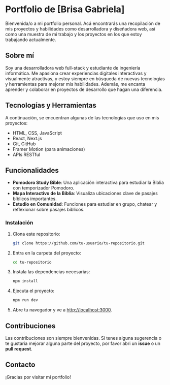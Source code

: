 # Portfolio de [Brisa Gabriela]

Bienvenida/o a mi portfolio personal. Acá encontrarás una recopilación de mis proyectos y habilidades como desarrolladora y diseñadora web, así como una muestra de mi trabajo y los proyectos en los que estoy trabajando actualmente.

## Sobre mí

Soy una desarrolladora web full-stack y estudiante de ingeniería informática. Me apasiona crear experiencias digitales interactivas y visualmente atractivas, y estoy siempre en búsqueda de nuevas tecnologías y herramientas para mejorar mis habilidades. Además, me encanta aprender y colaborar en proyectos de desarrollo que hagan una diferencia.

## Tecnologías y Herramientas

A continuación, se encuentran algunas de las tecnologías que uso en mis proyectos:

- HTML, CSS, JavaScript
- React, Next.js
- Git, GitHub
- Framer Motion (para animaciones)
- APIs RESTful


## Funcionalidades

- **Pomodoro Study Bible**: Una aplicación interactiva para estudiar la Biblia con temporizador Pomodoro.
- **Mapa Interactivo de la Biblia**: Visualiza ubicaciones clave de pasajes bíblicos importantes.
- **Estudio en Comunidad**: Funciones para estudiar en grupo, chatear y reflexionar sobre pasajes bíblicos.
  

### Instalación

1. Clona este repositorio:

    ```bash
    git clone https://github.com/tu-usuario/tu-repositorio.git
    ```

2. Entra en la carpeta del proyecto:

    ```bash
    cd tu-repositorio
    ```

3. Instala las dependencias necesarias:

    ```bash
    npm install
    ```

4. Ejecuta el proyecto:

    ```bash
    npm run dev
    ```

5. Abre tu navegador y ve a [http://localhost:3000](http://localhost:3000).

## Contribuciones

Las contribuciones son siempre bienvenidas. Si tenes alguna sugerencia o te gustaria mejorar alguna parte del proyecto, por favor abri un **issue** o un **pull request**.

## Contacto


¡Gracias por visitar mi portfolio!
